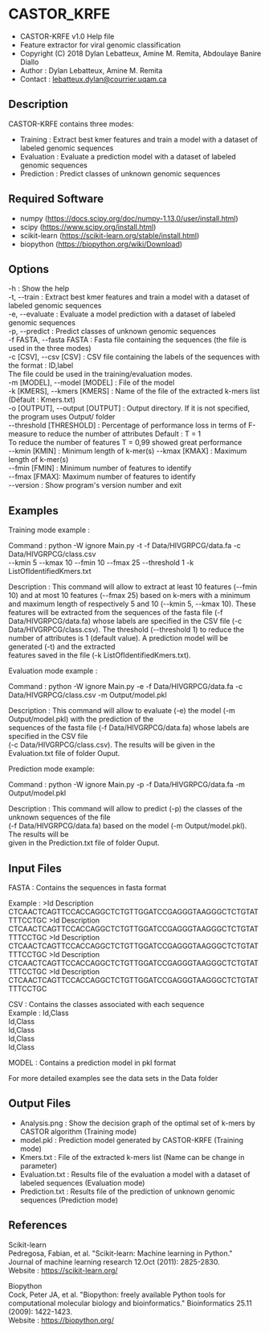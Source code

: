 # CASTOR_KRFE

* CASTOR-KRFE v1.0 Help file																		  
* Feature extractor for viral genomic classification                               
* Copyright (C) 2018  Dylan Lebatteux, Amine M. Remita, Abdoulaye Banire Diallo    
* Author : Dylan Lebatteux, Amine M. Remita													  
* Contact : lebatteux.dylan@courrier.uqam.ca												     


## Description 
CASTOR-KRFE contains three modes: 																					      
- Training : Extract best kmer features and train a model with a dataset of labeled genomic sequences  
- Evaluation : Evaluate a prediction model with a dataset of labeled genomic sequences                 
- Prediction : Predict classes of unknown genomic sequences                                             


## Required Software
- numpy (https://docs.scipy.org/doc/numpy-1.13.0/user/install.html) 
- scipy (https://www.scipy.org/install.html)                        
- scikit-learn  (https://scikit-learn.org/stable/install.html)      
- biopython (https://biopython.org/wiki/Download)                   


## Options
-h : Show the help																																  
-t, --train : Extract best kmer features and train a model with a dataset of labeled genomic sequences		   	  
-e, --evaluate : Evaluate a model prediction with a dataset of labeled genomic sequences								  
-p, --predict : Predict classes of unknown genomic sequences                                                      
-f FASTA, --fasta FASTA : Fasta file containing the sequences (the file is used in the three modes)               
-c [CSV], --csv [CSV] : CSV file containing the labels of the sequences with the format : ID,label                
					      The file could be used in the training/evaluation modes.                                       
-m [MODEL], --model [MODEL] : File of the model                                                                  
-k [KMERS], --kmers [KMERS] : Name of the file of the extracted k-mers list (Défault : Kmers.txt)                 
-o [OUTPUT], --output [OUTPUT] : Output directory. If it is not specified, the program uses Output/ folder        
--threshold [THRESHOLD] : Percentage of performance loss in terms of F-measure to reduce the number of attributes
							            Default : T = 1                                                                         
					                To reduce the number of features T = 0,99 showed great performance                     
--kmin [KMIN] : Minimum length of k-mer(s)
--kmax [KMAX] : Maximum length of k-mer(s)                                                                        
--fmin [FMIN] : Minimum number of features to identify                                                            
--fmax [FMAX]: Maximum number of features to identify                                                             
--version : Show program's version number and exit                                                                




## Examples
																																							
Training mode example : 																																
																																							
Command : python -W ignore Main.py -t -f Data/HIVGRPCG/data.fa -c Data/HIVGRPCG/class.csv 										
           --kmin 5 --kmax 10 --fmin 10 --fmax 25 --threshold 1 -k ListOfIdentifiedKmers.txt  						        
																																							
Description : This command will allow to extract at least 10 features (--fmin 10) and at most 10 features (--fmax 25) 
               based on k-mers with a minimum and maximum length of respectively 5 and 10 (--kmin 5, --kmax 10). These
					 features will be extracted from the sequences of the fasta file (-f Data/HIVGRPCG/data.fa) whose labels 
					 are specified in the CSV file (-c Data/HIVGRPCG/class.csv). The threshold (--threshold 1) to reduce the 
				    number of attributes is 1 (default value). A prediction model will be generated (-t) and the extracted  
					 features saved in the file (-k ListOfIdentifiedKmers.txt).  														   
																																								
																																								
																																								
Evaluation mode example : 																															
																																								
Command : python -W ignore Main.py -e -f Data/HIVGRPCG/data.fa -c Data/HIVGRPCG/class.csv -m Output/model.pkl 			
																																								
Description : This command will allow to evaluate (-e) the model (-m Output/model.pkl) with the prediction of the    
					 sequences of the fasta file (-f Data/HIVGRPCG/data.fa) whose labels are specified in the CSV file       
               (-c Data/HIVGRPCG/class.csv). The results will be given in the Evaluation.txt file of folder Ouput.     
																																								
																																								
																																								
Prediction  mode example: 																															
																																								
Command : python -W ignore Main.py -p -f Data/HIVGRPCG/data.fa -m Output/model.pkl												
																																								
Description : This command will allow to predict (-p) the classes of the unknown sequences of the file 					
 					 (-f Data/HIVGRPCG/data.fa) based on the model (-m Output/model.pkl). The results will be 					
					 given in the Prediction.txt file of folder Ouput.																			
																																								




## Input Files
FASTA : Contains the sequences in fasta format                         
																								
Example : >Id Description 															 
 		    	CTCAACTCAGTTCCACCAGGCTCTGTTGGATCCGAGGGTAAGGGCTCTGTATTTTCCTGC 
	    		>Id Description 															 
			    CTCAACTCAGTTCCACCAGGCTCTGTTGGATCCGAGGGTAAGGGCTCTGTATTTTCCTGC 
    			>Id Description 															 
    			CTCAACTCAGTTCCACCAGGCTCTGTTGGATCCGAGGGTAAGGGCTCTGTATTTTCCTGC 
    			>Id Description                                              
		    	CTCAACTCAGTTCCACCAGGCTCTGTTGGATCCGAGGGTAAGGGCTCTGTATTTTCCTGC 
			    >Id Description                                              
    			CTCAACTCAGTTCCACCAGGCTCTGTTGGATCCGAGGGTAAGGGCTCTGTATTTTCCTGC 
																								 
CSV :  Contains the classes associated with each sequence					 
Example : Id,Class																		 
    			Id,Class																		
	    		Id,Class																		 
	  			Id,Class																		 
  				Id,Class																		 
																							  	 
MODEL : Contains a prediction model in pkl format							 
																								 
For more detailed examples see the data sets in the Data folder        



## Output Files
- Analysis.png : Show the decision graph of the optimal set of k-mers by CASTOR algorithm (Training mode)       
- model.pkl : Prediction model generated by CASTOR-KRFE (Training mode)                                         
- Kmers.txt : File of the extracted k-mers list (Name can be change in parameter)                               
- Evaluation.txt : Results file of the evaluation a model with a dataset of labeled sequences (Evaluation mode)
- Prediction.txt : Results file of the prediction of unknown genomic sequences (Prediction mode)                

	


## References
Scikit-learn                                                                                                              
Pedregosa, Fabian, et al. "Scikit-learn: Machine learning in Python."                                                     
Journal of machine learning research 12.Oct (2011): 2825-2830.                                                            
Website : https://scikit-learn.org/                                                                                       
                                                                                                                          
Biopython                                                                                                                 
Cock, Peter JA, et al. "Biopython: freely available Python tools for computational molecular biology and bioinformatics." 
Bioinformatics 25.11 (2009): 1422-1423.                                                                                   
Website : https://biopython.org/                                                                                          
